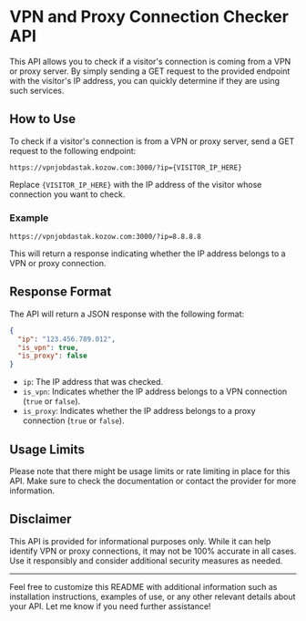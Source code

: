 
# VPN and Proxy Connection Checker API

This API allows you to check if a visitor's connection is coming from a VPN or proxy server. By simply sending a GET request to the provided endpoint with the visitor's IP address, you can quickly determine if they are using such services.

## How to Use

To check if a visitor's connection is from a VPN or proxy server, send a GET request to the following endpoint:

```
https://vpnjobdastak.kozow.com:3000/?ip={VISITOR_IP_HERE}
```

Replace `{VISITOR_IP_HERE}` with the IP address of the visitor whose connection you want to check.

### Example

```
https://vpnjobdastak.kozow.com:3000/?ip=8.8.8.8
```

This will return a response indicating whether the IP address belongs to a VPN or proxy connection.

## Response Format

The API will return a JSON response with the following format:

```json
{
  "ip": "123.456.789.012",
  "is_vpn": true,
  "is_proxy": false
}
```

- `ip`: The IP address that was checked.
- `is_vpn`: Indicates whether the IP address belongs to a VPN connection (`true` or `false`).
- `is_proxy`: Indicates whether the IP address belongs to a proxy connection (`true` or `false`).

## Usage Limits

Please note that there might be usage limits or rate limiting in place for this API. Make sure to check the documentation or contact the provider for more information.

## Disclaimer

This API is provided for informational purposes only. While it can help identify VPN or proxy connections, it may not be 100% accurate in all cases. Use it responsibly and consider additional security measures as needed.

---

Feel free to customize this README with additional information such as installation instructions, examples of use, or any other relevant details about your API. Let me know if you need further assistance!
